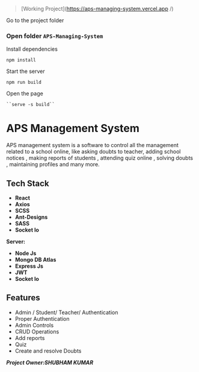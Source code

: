 > [Working Project](https://aps-managing-system.vercel.app
/)



Go to the project folder

### Open folder ``APS-Managing-System``


Install dependencies
  
  ``npm install``


Start the server

  ``npm run build``

Open the page 

    ``serve -s build``


# APS Management System

APS management system is  a software to control all the management related to a school online, like asking doubts to teacher, adding school notices , making reports of students , attending quiz online , solving doubts , maintaining profiles and many more.

## Tech Stack

- **React**
- **Axios**
- **SCSS**
- **Ant-Designs**
- **SASS**
- **Socket Io**

**Server:**

- **Node Js**
- **Mongo DB Atlas**
- **Express Js**
- **JWT**
- **Socket Io**



## Features

- Admin / Student/ Teacher/ Authentication
- Proper Authentication
- Admin Controls
- CRUD Operations
- Add reports
- Quiz
- Create and resolve Doubts


***Project Owner:SHUBHAM KUMAR***

